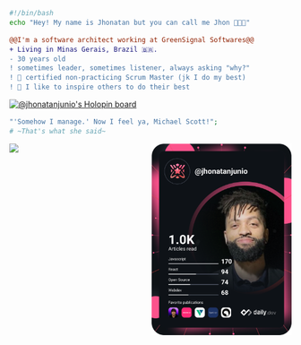 
```bash
#!/bin/bash
echo "Hey! My name is Jhonatan but you can call me Jhon 🧑🏽‍💻"
```
```diff
@@I'm a software architect working at GreenSignal Softwares@@
+ Living in Minas Gerais, Brazil 🇧🇷.
- 30 years old
! sometimes leader, sometimes listener, always asking "why?"
! 📖 certified non-practicing Scrum Master (jk I do my best)
! 💭 I like to inspire others to do their best
```
[![@jhonatanjunio's Holopin board](https://holopin.io/api/user/board?user=jhonatanjunio)](https://holopin.io/@jhonatanjunio)
```php
"'Somehow I manage.' Now I feel ya, Michael Scott!";
# ~That's what she said~
```

<p align="right">
<img align="left" height="170" src="https://media.giphy.com/media/OfLHMv3ukf5SosGRdu/giphy.gif"/>
<a style="float: right" href="https://app.daily.dev/jhonatanjunio"><img src="https://github.com/jhonatanjunio/jhonatanjunio/blob/main/devcard.svg" width="250" alt="Jhonatan Junio's Dev Card"/>
</a>
</p>


<I GOT YOU>
<FEEL FREE>
